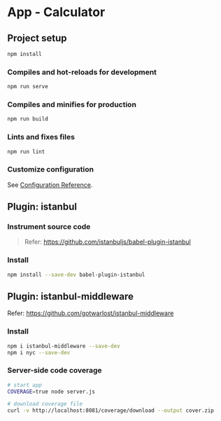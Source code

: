 # App - Calculator

## Project setup

```sh
npm install
```

### Compiles and hot-reloads for development

```sh
npm run serve
```

### Compiles and minifies for production

```sh
npm run build
```

### Lints and fixes files

```sh
npm run lint
```

### Customize configuration

See [Configuration Reference](https://cli.vuejs.org/config/).

## Plugin: istanbul

### Instrument source code

> Refer: <https://github.com/istanbuljs/babel-plugin-istanbul>

### Install

```sh
npm install --save-dev babel-plugin-istanbul
```

## Plugin: istanbul-middleware

Refer: <https://github.com/gotwarlost/istanbul-middleware>

### Install

```sh
npm i istanbul-middleware --save-dev
npm i nyc --save-dev
```

### Server-side code coverage

```sh
# start app
COVERAGE=true node server.js

# download coverage file
curl -v http://localhost:8081/coverage/download --output cover.zip
```

